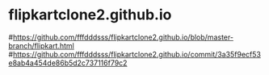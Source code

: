 # flipkartclone2.github.io
#https://github.com/fffdddsss/flipkartclone2.github.io/blob/master-branch/flipkart.html
#https://github.com/fffdddsss/flipkartclone2.github.io/commit/3a35f9ecf53e8ab4a454de86b5d2c737116f79c2
